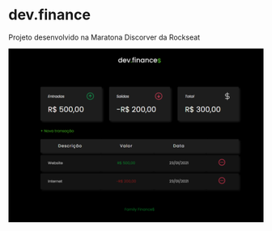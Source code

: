 # dev.finance
Projeto desenvolvido na Maratona Discorver da Rockseat

![dev.finances](./dev.finances.png)